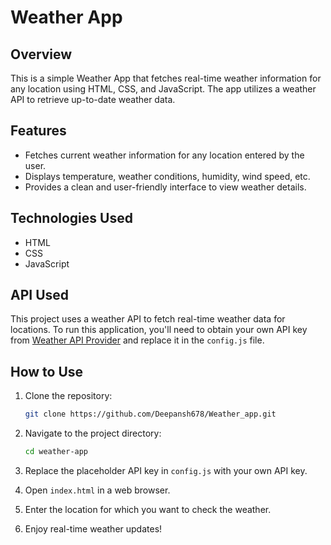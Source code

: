 
# Weather App

## Overview
This is a simple Weather App that fetches real-time weather information for any location using HTML, CSS, and JavaScript. The app utilizes a weather API to retrieve up-to-date weather data.

## Features
- Fetches current weather information for any location entered by the user.
- Displays temperature, weather conditions, humidity, wind speed, etc.
- Provides a clean and user-friendly interface to view weather details.

## Technologies Used
- HTML
- CSS
- JavaScript

## API Used
This project uses a weather API to fetch real-time weather data for locations. To run this application, you'll need to obtain your own API key from [Weather API Provider](insert_provider_link_here) and replace it in the `config.js` file.

## How to Use
1. Clone the repository:
    ```bash
    git clone https://github.com/Deepansh678/Weather_app.git
    ```

2. Navigate to the project directory:
    ```bash
    cd weather-app
    ```

3. Replace the placeholder API key in `config.js` with your own API key.

4. Open `index.html` in a web browser.

5. Enter the location for which you want to check the weather.

6. Enjoy real-time weather updates!

